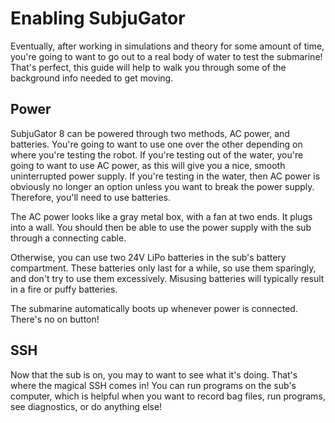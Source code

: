 # Enabling SubjuGator

Eventually, after working in simulations and theory for some amount of time,
you're going to want to go out to a real body of water to test the submarine!
That's perfect, this guide will help to walk you through some of the background
info needed to get moving.

## Power

SubjuGator 8 can be powered through two methods, AC power, and batteries. You're
going to want to use one over the other depending on where you're testing the
robot. If you're testing out of the water, you're going to want to use AC power,
as this will give you a nice, smooth uninterrupted power supply. If you're testing
in the water, then AC power is obviously no longer an option unless you want to
break the power supply. Therefore, you'll need to use batteries.

The AC power looks like a gray metal box, with a fan at two ends. It plugs into
a wall. You should then be able to use the power supply with the sub through a
connecting cable.

Otherwise, you can use two 24V LiPo batteries in the sub's battery compartment.
These batteries only last for a while, so use them sparingly, and don't try to
use them excessively. Misusing batteries will typically result in a fire or puffy
batteries.

The submarine automatically boots up whenever power is connected. There's no
on button!

## SSH

Now that the sub is on, you may to want to see what it's doing. That's where
the magical SSH comes in! You can run programs on the sub's computer, which is
helpful when you want to record bag files, run programs, see diagnostics, or
do anything else!
